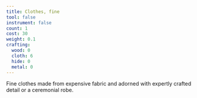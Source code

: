 ```yaml
---
title: Clothes, fine
tool: false
instrument: false
count: 1
cost: 30
weight: 0.1
crafting:
  wood: 0
  cloth: 6
  hide: 0
  metal: 0
---
```


Fine clothes made from expensive fabric and adorned with expertly crafted detail or a ceremonial robe.
